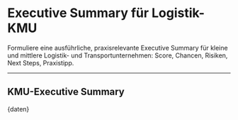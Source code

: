 # Executive Summary für Logistik-KMU

Formuliere eine ausführliche, praxisrelevante Executive Summary für kleine und mittlere Logistik- und Transportunternehmen: Score, Chancen, Risiken, Next Steps, Praxistipp.

---

## KMU-Executive Summary

{daten}
